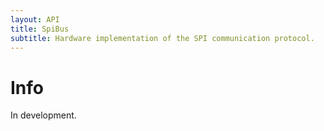 ```yaml
---
layout: API
title: SpiBus
subtitle: Hardware implementation of the SPI communication protocol.
---
```


# Info

In development.
